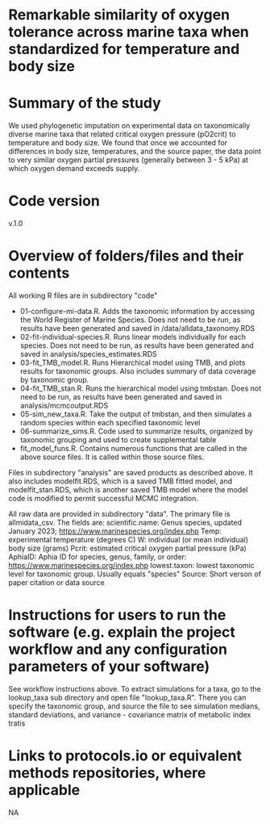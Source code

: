 # Remarkable similarity of oxygen tolerance across marine taxa when standardized for temperature and body size
# Summary of the study
We used phylogenetic imputation on experimental data on taxonomically diverse marine taxa that related critical oxygen pressure (pO2crit) to temperature and body size.  We found that once we accounted for differences in body size, temperatures, and the source paper, the data point to very similar oxygen partial pressures (generally between 3 - 5 kPa) at which oxygen demand exceeds supply.  

# Code version 
v.1.0
# Overview of folders/files and their contents
All working R files are in subdirectory "code"

- 01-configure-mi-data.R.  Adds the taxonomic information by accessing the World Register of Marine Species.  Does not need to be run, as results have been generated and saved in /data/alldata_taxonomy.RDS
- 02-fit-individual-species.R. Runs linear models individually for each species.  Does not need to be run, as results have been generated and saved in analysis/species_estimates.RDS
- 03-fit_TMB_model.R.  Runs Hierarchical model using TMB, and plots results for taxonomic groups. Also includes summary of data coverage by taxonomic group.
- 04-fit_TMB_stan.R.  Runs the hierarchical model using tmbstan.  Does not need to be run, as results have been generated and saved in analysis/mcmcoutput.RDS
- 05-sim_new_taxa.R.  Take the output of tmbstan, and then simulates a random species within each specified taxonomic level
- 06-summarize_sims.R. Code used to summarize results, organized by taxonomic grouping and used to create supplemental table
- fit_model_funs.R.  Contains numerous functions that are called in the above source files.  It is called within those source files.

Files in subdirectory "analysis" are saved products as described above.  It also includes modelfit.RDS, which is a saved TMB fitted  model, and modelfit_stan.RDS, which is another saved TMB model where the model code is modified to permit successful MCMC integration.

All raw data are provided in subdirectory "data".  The primary file is allmidata_csv.  The fields are:
scientific.name: Genus species, updated January 2023; https://www.marinespecies.org/index.php
Temp: experimental temperature (degrees C)
W: individual (or mean individual) body size (grams)
Pcrit: estimated critical oxygen partial pressure (kPa)
AphiaID: Aphia ID for species, genus, family, or order: https://www.marinespecies.org/index.php
lowest.taxon: lowest taxonomic level for taxonomic group.  Usually equals "species"
Source: Short verson of paper citation or data source

# Instructions for users to run the software (e.g. explain the project workflow and any configuration parameters of your software)
See workflow instructions above.  To extract simulations for a taxa, go to the lookup_taxa sub directory and open file "lookup_taxa.R".  There you can specify the taxonomic group, and source the file to see simulation medians, standard deviations, and variance - covariance matrix of metabolic index tratis


# Links to protocols.io or equivalent methods repositories, where applicable
NA



